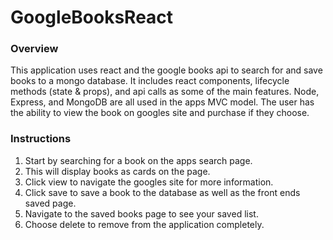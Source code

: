 # GoogleBooksReact

### Overview

This application uses react and the google books api to search for and save books to a mongo database. It includes react components, lifecycle methods (state & props), and api calls as some of the main features. Node, Express, and MongoDB are all used in the apps MVC model. The user has the ability to view the book on googles site and purchase if they choose.

### Instructions

1. Start by searching for a book on the apps search page.
2. This will display books as cards on the page.
3. Click view to navigate the googles site for more information.
4. Click save to save a book to the database as well as the front ends saved page.
5. Navigate to the saved books page to see your saved list.
6. Choose delete to remove from the application completely.

